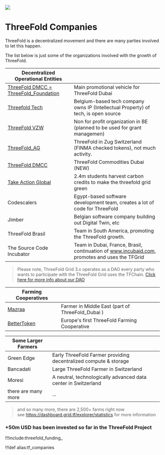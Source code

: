 ![](img/tf_companies_.jpg)

# ThreeFold Companies

ThreeFold is a decentralized movement and there are many parties involved to let this happen.

The list below is just some of the organizations involved with the growth of ThreeFold.

| Decentralized Operational Entities                                      |                                                                                               |
| --------------------------------------------------------- | --------------------------------------------------------------------------------------------- |
| [ThreeFold DMCC = ThreeFold_Foundation](threefold_dubai) | Main promotional vehicle for ThreeFold Dubai                                             |
| [Threefold Tech](threefold_tech0)                         | Belgium-based tech company owns IP (Intellectual Property) of tech, is open source            |
| [ThreeFold VZW](threefold_vzw)                            | Non for profit organization in BE (planned to be used for grant managemen)|
| [ThreeFold_AG](threefold_ag)                              | ThreeFold in Zug Switzerland (FINMA checked tokens), not much activity.                                                            |
| [ThreeFold DMCC](threefold_commodities)                   | ThreeFold Commodities Dubai (NEW)                                                             |
| [Take Action Global](https://www.takeactionglobal.org/)   | 2.4m students harvest carbon credits to make the threefold grid green                         |
| Codescalers                                               | Egypt-based software development team, creates a lot of code for ThreeFold                    |
| Jimber                                                    | Belgian software company building out Digital Twin, etc                                       |
| ThreeFold Brasil                                          | Team in South America, promoting the ThreeFold growth.                                        |
| The Source Code Incubator                                 | Team in Dubai, France, Brasil, continuation of www.incubaid.com, promotes and uses the TFGrid |


> Please note, ThreeFold Grid 3.x operates as a DAO every party who wants to participate with the ThreeFold Grid uses the TFChain.
> [Click here for more info about our DAO](tfdao)


| Farming Cooperatives       |                                                  |
| -------------------------- | ------------------------------------------------ |
| [Mazraa](mazraa)           | Farmer in Middle East (part of ThreeFold_Dubai ) |
| [BetterToken](bettertoken) | Europe's first ThreeFold Farming Cooperative     |

| Some Larger Farmers |                                                                  |
| ------------------- | ---------------------------------------------------------------- |
| Green Edge          | Early ThreeFold Farmer providing decentralized compute & storage |
| Bancadati           | Large ThreeFold Farmer in Switzerland                            |
| Moresi              | A neutral, technologically advanced data center in Switzerland   |
| there are many more | ...                                                              |

> and so many more, there are 2,500+ farms right now <BR>
> see https://dashboard.grid.tf/explorer/statistics for more information

### +50m USD has been invested so far in the ThreeFold Project

!!!include:threefold_funding_


!!!def alias:tf_companies